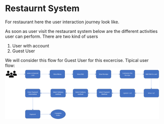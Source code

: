 # Restaurnt System

For restaurant here the user interaction journey look like.
 
As soon as user visit the restaurant system below are the different activities user can perform.
There are two kind of users
1) User with account
2) Guest User 
 
We will consider this flow for Guest User for this excercise.
Tipical user flow: ![Restaurant System](images/Restaurent-order-process.png)



